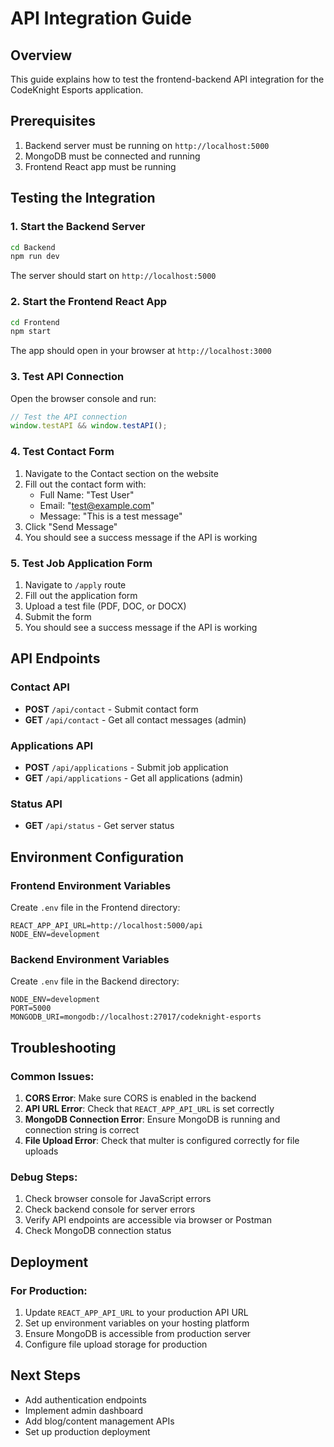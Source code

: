 # API Integration Guide

## Overview
This guide explains how to test the frontend-backend API integration for the CodeKnight Esports application.

## Prerequisites
1. Backend server must be running on `http://localhost:5000`
2. MongoDB must be connected and running
3. Frontend React app must be running

## Testing the Integration

### 1. Start the Backend Server
```bash
cd Backend
npm run dev
```
The server should start on `http://localhost:5000`

### 2. Start the Frontend React App
```bash
cd Frontend
npm start
```
The app should open in your browser at `http://localhost:3000`

### 3. Test API Connection
Open the browser console and run:
```javascript
// Test the API connection
window.testAPI && window.testAPI();
```

### 4. Test Contact Form
1. Navigate to the Contact section on the website
2. Fill out the contact form with:
   - Full Name: "Test User"
   - Email: "test@example.com"
   - Message: "This is a test message"
3. Click "Send Message"
4. You should see a success message if the API is working

### 5. Test Job Application Form
1. Navigate to `/apply` route
2. Fill out the application form
3. Upload a test file (PDF, DOC, or DOCX)
4. Submit the form
5. You should see a success message if the API is working

## API Endpoints

### Contact API
- **POST** `/api/contact` - Submit contact form
- **GET** `/api/contact` - Get all contact messages (admin)

### Applications API
- **POST** `/api/applications` - Submit job application
- **GET** `/api/applications` - Get all applications (admin)

### Status API
- **GET** `/api/status` - Get server status

## Environment Configuration

### Frontend Environment Variables
Create `.env` file in the Frontend directory:
```
REACT_APP_API_URL=http://localhost:5000/api
NODE_ENV=development
```

### Backend Environment Variables
Create `.env` file in the Backend directory:
```
NODE_ENV=development
PORT=5000
MONGODB_URI=mongodb://localhost:27017/codeknight-esports
```

## Troubleshooting

### Common Issues:

1. **CORS Error**: Make sure CORS is enabled in the backend
2. **API URL Error**: Check that `REACT_APP_API_URL` is set correctly
3. **MongoDB Connection Error**: Ensure MongoDB is running and connection string is correct
4. **File Upload Error**: Check that multer is configured correctly for file uploads

### Debug Steps:
1. Check browser console for JavaScript errors
2. Check backend console for server errors
3. Verify API endpoints are accessible via browser or Postman
4. Check MongoDB connection status

## Deployment

### For Production:
1. Update `REACT_APP_API_URL` to your production API URL
2. Set up environment variables on your hosting platform
3. Ensure MongoDB is accessible from production server
4. Configure file upload storage for production

## Next Steps
- Add authentication endpoints
- Implement admin dashboard
- Add blog/content management APIs
- Set up production deployment
